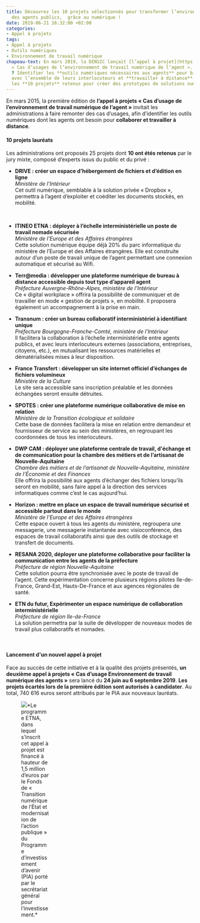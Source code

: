 ```yaml
---
title: Découvrez les 10 projets sélectionnés pour transformer l’environnement de travail
  des agents publics,  grâce au numérique !
date: 2019-06-21 16:32:00 +02:00
categories:
- Appel à projets
tags:
- Appel à projets
- Outils numériques
- Environnement de travail numérique
chapeau-text: En mars 2019, la DINSIC lançait [l’appel à projet](https://numerique.gouv.fr/actualites/outils-numeriques-agent-administrations-appel-a-projets/){:target=_"blank"}
  « Cas d’usages de l’environnement de travail numérique de l’agent ». L’objectif
  ? Identifier les **outils numériques nécessaires aux agents** pour bien **collaborer**
  avec l’ensemble de leurs interlocuteurs et **travailler à distance**. Découvrez
  les **10 projets** retenus pour créer des prototypes de solutions numériques.
---
```


En mars 2015, la première édition de **l’appel à projets « Cas d’usage de l’environnement de travail numérique de l’agent »** invitait les administrations à faire remonter des cas d’usages, afin d’identifier les outils numériques dont les agents ont besoin pour **collaborer et travailler à distance**.

#### 10 projets lauréats

Les administrations ont proposés 25 projets dont **10 ont étés retenus** par le jury mixte, composé d’experts issus du public et du privé :
<br>

* **DRIVE : créer un espace d’hébergement de fichiers et d’édition en ligne**<br>
*Ministère de l’Intérieur*<br>
Cet outil numérique, semblable à la solution privée « Dropbox », permettra à l’agent d’exploiter et coéditer les documents stockés, en mobilité.
<br>

* **ITINEO ETNA : déployer à l’échelle interministérielle un poste de travail  nomade sécurisée**<br>
*Ministère de l’Europe et des Affaires étrangères*<br>
Cette solution numérique équipe déjà 20% du parc informatique du ministère de l’Europe et des Affaires étrangères. Elle est construite autour d’un poste de travail unique de l’agent permettant une connexion automatique et sécurisé au Wifi.
  <br>

* **Terr@media : développer une plateforme numérique de bureau à distance accessible depuis tout type d’appareil agent**<br>
  *Préfecture Auvergne-Rhône-Alpes, ministère de l’Intérieur*<br>
  Ce « digital workplace » offrira la possibilité de communiquer et de travailler en mode « gestion de projets », en mobilité. Il proposera également un accompagnement à la prise en main.
  <br>

* **Transnum : créer un bureau collaboratif interministériel à identifiant unique**<br>
  *Préfecture Bourgogne-Franche-Comté, ministère de l’Intérieur*<br>
  Il facilitera la collaboration à l’échelle interministérielle entre agents publics, et avec leurs interlocuteurs externes (associations, entreprises, citoyens, etc.), en mutualisant les ressources matérielles et dématérialisées mises à leur disposition.
  <br>

* **France Transfert : développer un site internet officiel d’échanges de fichiers volumineux**<br>
  *Ministère de la Culture* <br>
  Le site sera accessible sans inscription préalable et les données échangées seront ensuite détruites.
  <br>

* **SPOTES : créer une plateforme numérique collaborative de mise en relation**<br>
  *Ministère de la Transition écologique et solidaire*<br>
  Cette base de données facilitera la mise en relation entre demandeur et fournisseur de service au sein des ministères, en regroupant les coordonnées de tous les interlocuteurs.
  <br>

* **DWP CAM : déployer une plateforme centrale de travail, d'échange et de communication pour la chambre des métiers et de l’artisanat de Nouvelle-Aquitaine**<br>
  *Chambre des métiers et de l’artisanat de Nouvelle-Aquitaine, ministère de l’Économie et des Finances*<br>
  Elle offrira la possibilité aux agents d’échanger des fichiers lorsqu’ils seront en mobilité, sans faire appel à la direction des services informatiques comme c’est le cas aujourd’hui.
  <br>

* **Horizon : mettre en place un espace de travail numérique sécurisé et accessible partout dans le monde**<br>
  *Ministère de l’Europe et des Affaires étrangères*<br>
  Cette espace ouvert à tous les agents du ministère, regroupera une messagerie, une messagerie instantanée avec visioconférence, des espaces de travail collaboratifs ainsi que des outils de stockage et transfert de documents.
  <br>

* **RESANA 2020, déployer une plateforme collaborative pour faciliter la communication entre les agents de la préfecture**<br>
  *Préfecture de région Nouvelle-Aquitaine*<br>
  Cette solution pourra être synchronisée avec le poste de travail de  l’agent. Cette expérimentation concerne plusieurs régions pilotes Ile-de-France, Grand-Est, Hauts-De-France et aux agences régionales de santé.
  <br>

* **ETN du futur, Expérimenter un espace numérique de collaboration interministérielle**<br>
  *Préfecture de région Ile-de-France*<br>
  La solution permettra par la suite de développer de nouveaux modes de travail plus collaboratifs et nomades.
<br>

#### Lancement d'un nouvel appel à projet

Face au succès de cette initiative et à la qualité des projets présentés, **un deuxième appel à projets « Cas d’usage Environnement de travail numérique des agents »** sera lancé du **24 juin au 6 septembre 2019**.  **Les projets écartés lors de la première édition sont autorisés à candidater**. Au total, 740 616 euros seront attribués par le PIA aux nouveaux lauréats.

<figure class='image-left' style='width: 15%; margin-right: 0px;'><img src="/uploads/SGPI.png"/>*Le programme ETNA, dans lequel s’inscrit cet appel à projet est financé à hauteur de 1,5 million d’euros par le Fonds de « Transition numérique de l’État et modernisation de l’action publique » du Programme d’investissement d’avenir (PIA) porté par le secrétariat général pour l’investissement.*